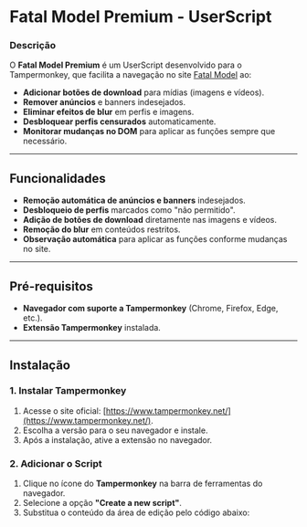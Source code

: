 # Fatal Model Premium - UserScript

### Descrição
O **Fatal Model Premium** é um UserScript desenvolvido para o Tampermonkey, que facilita a navegação no site [Fatal Model](https://fatalmodel.com/) ao:
- **Adicionar botões de download** para mídias (imagens e vídeos).
- **Remover anúncios** e banners indesejados.
- **Eliminar efeitos de blur** em perfis e imagens.
- **Desbloquear perfis censurados** automaticamente.
- **Monitorar mudanças no DOM** para aplicar as funções sempre que necessário.

---

## Funcionalidades
- **Remoção automática de anúncios e banners** indesejados.
- **Desbloqueio de perfis** marcados como "não permitido".
- **Adição de botões de download** diretamente nas imagens e vídeos.
- **Remoção do blur** em conteúdos restritos.
- **Observação automática** para aplicar as funções conforme mudanças no site.

---

## Pré-requisitos
- **Navegador com suporte a Tampermonkey** (Chrome, Firefox, Edge, etc.).
- **Extensão Tampermonkey** instalada.

---

## Instalação

### 1. Instalar Tampermonkey
1. Acesse o site oficial: [https://www.tampermonkey.net/](https://www.tampermonkey.net/).
2. Escolha a versão para o seu navegador e instale.
3. Após a instalação, ative a extensão no navegador.

### 2. Adicionar o Script
1. Clique no ícone do **Tampermonkey** na barra de ferramentas do navegador.
2. Selecione a opção **"Create a new script"**.
3. Substitua o conteúdo da área de edição pelo código abaixo:
